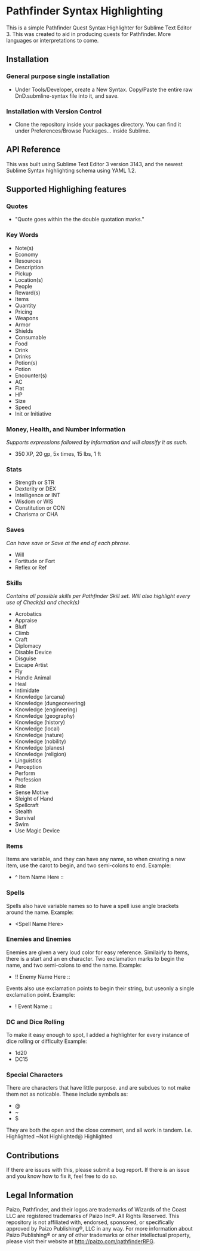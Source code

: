 # Pathfinder Syntax Highlighting

This is a simple Pathfinder Quest Syntax Highlighter for Sublime Text Editor 3. This was created to aid in producing quests for Pathfinder. More languages or interpretations to come.

## Installation

### General purpose single installation

* Under Tools/Developer, create a New Syntax. Copy/Paste the entire raw DnD.submline-syntax file into it, and save.

### Installation with Version Control

* Clone the repository inside your packages directory. You can find it under Preferences/Browse Packages... inside Sublime.

## API Reference

This was built using Sublime Text Editor 3 version 3143, and the newest Sublime Syntax highlighting schema using YAML 1.2.

## Supported Highlighing features

### Quotes

* "Quote goes within the the double quotation marks."

### Key Words

* Note(s)
* Economy
* Resources
* Description
* Pickup
* Location(s)
* People
* Reward(s)
* Items
* Quantity
* Pricing
* Weapons
* Armor
* Shields
* Consumable
* Food
* Drink
* Drinks
* Potion(s)
* Potion
* Encounter(s)
* AC
* Flat
* HP
* Size
* Speed
* Init or Initiative

### Money, Health, and Number Information

*Supports expressions followed by information and will classify it as such.*

* 350 XP, 20 gp, 5x times, 15 lbs, 1 ft

### Stats

* Strength or STR
* Dexterity or DEX
* Intelligence or INT
* Wisdom or WIS
* Constitution or CON
* Charisma or CHA

### Saves

*Can have save or Save at the end of each phrase.*

* Will
* Fortitude or Fort
* Reflex or Ref

### Skills

*Contains all possible skills per Pathfinder Skill set. Will also highlight every use of Check(s) and check(s)*

* Acrobatics
* Appraise
* Bluff
* Climb
* Craft
* Diplomacy
* Disable Device
* Disguise
* Escape Artist
* Fly
* Handle Animal
* Heal
* Intimidate
* Knowledge (arcana)
* Knowledge (dungeoneering)
* Knowledge (engineering)
* Knowledge (geography)
* Knowledge (history)
* Knowledge (local)
* Knowledge (nature)
* Knowledge (nobility)
* Knowledge (planes)
* Knowledge (religion)
* Linguistics
* Perception
* Perform
* Profession
* Ride
* Sense Motive
* Sleight of Hand
* Spellcraft
* Stealth
* Survival
* Swim
* Use Magic Device

### Items

Items are variable, and they can have any name, so when creating a new item, use the carot to begin, and two semi-colons to end. Example:

* ^ Item Name Here ::

### Spells

Spells also have variable names so to have a spell iuse angle brackets around the name. Example:

* \<Spell Name Here\>

### Enemies and Enemies

Enemies are given a very loud color for easy reference. Similairly to Items, there is a start and an en character. Two exclamation marks to begin the name, and  two semi-colons to end the name. Example:

* !! Enemy Name Here ::

Events also use exclamation points to begin their string, but useonly a single exclamation point. Example:

* ! Event Name ::


### DC and Dice Rolling

To make it easy enough to spot, I added a highlighter for every instance of dice rolling or difficulty Example:

* 1d20
* DC15

### Special Characters

There are characters that have little purpose. and are subdues to not make them not as noticable. These include symbols as:

* @
* ~
* $

They are both the open and the close comment, and all work in tandem. I.e. Highlighted ~Not Highlighted@ Highlighted

## Contributions

If there are issues with this, please submit a bug report. If there is an issue and you know how to fix it, feel free to do so.

## Legal Information

Paizo, Pathfinder, and their logos are trademarks of Wizards of the Coast LLC are registered trademarks of Paizo Inc®. All Rights Reserved.
This repository is not affiliated with, endorsed, sponsored, or specifically approved by Paizo Publishing®, LLC in any way. For more information about Paizo Publishing® or any of other trademarks or other intellectual property, please visit their website at http://paizo.com/pathfinderRPG.
